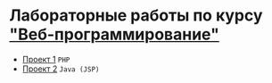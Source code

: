 # Лабораторные работы по курсу ["Веб-программирование"](https://se.ifmo.ru/courses/web)

- [Проект 1](/web-lab-1) `PHP`
- [Проект 2](/web-lab-2) `Java (JSP)`
